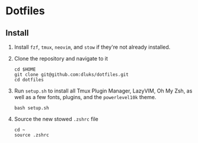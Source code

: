 # Dotfiles

## Install
1. Install `fzf`, `tmux`, `neovim`, and `stow` if they're not already installed.

1. Clone the repository and navigate to it
    ```console
    cd $HOME
    git clone git@github.com:dluks/dotfiles.git
    cd dotfiles
    ```
1. Run `setup.sh` to install all Tmux Plugin Manager, LazyVIM, Oh My Zsh, as well as a few fonts, plugins, and the `powerlevel10k` theme.
    ```console
    bash setup.sh
    ```
1. Source the new stowed `.zshrc` file
    ```console
    cd ~
    source .zshrc
    ```

